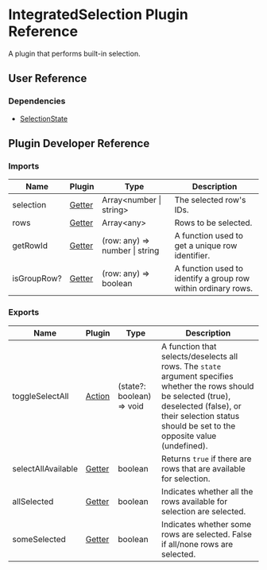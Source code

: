 # IntegratedSelection Plugin Reference

A plugin that performs built-in selection.

## User Reference

### Dependencies

- [SelectionState](selection-state.md)

## Plugin Developer Reference

### Imports

Name | Plugin | Type | Description
-----|--------|------|------------
selection | [Getter](../../../dx-react-core/docs/reference/getter.md) | Array&lt;number &#124; string&gt; | The selected row's IDs.
rows | [Getter](../../../dx-react-core/docs/reference/getter.md) | Array&lt;any&gt; | Rows to be selected.
getRowId | [Getter](../../../dx-react-core/docs/reference/getter.md) | (row: any) => number &#124; string | A function used to get a unique row identifier.
isGroupRow? | [Getter](../../../dx-react-core/docs/reference/getter.md) | (row: any) => boolean | A function used to identify a group row within ordinary rows.

### Exports

Name | Plugin | Type | Description
-----|--------|------|------------
toggleSelectAll | [Action](../../../dx-react-core/docs/reference/action.md) | (state?: boolean) => void | A function that selects/deselects all rows. The `state` argument specifies whether the rows should be selected (true), deselected (false), or their selection status should be set to the opposite value (undefined).
selectAllAvailable | [Getter](../../../dx-react-core/docs/reference/getter.md) | boolean | Returns `true` if there are rows that are available for selection.
allSelected | [Getter](../../../dx-react-core/docs/reference/getter.md) | boolean | Indicates whether all the rows available for selection are selected.
someSelected | [Getter](../../../dx-react-core/docs/reference/getter.md) | boolean | Indicates whether some rows are selected. False if all/none rows are selected.
